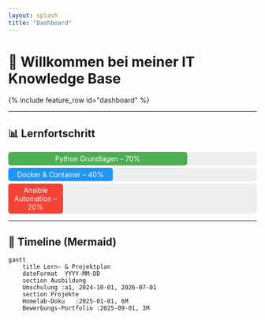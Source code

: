 ```yaml
---
layout: splash
title: "Dashboard"
---
```


# 👋 Willkommen bei meiner IT Knowledge Base

{% include feature_row id="dashboard" %}

---

## 📊 Lernfortschritt

<div style="background:#eee;width:100%;border-radius:5px;margin:5px 0;">
  <div style="width:70%;background:#4caf50;color:white;text-align:center;padding:5px;border-radius:5px;">
    Python Grundlagen – 70%
  </div>
</div>

<div style="background:#eee;width:100%;border-radius:5px;margin:5px 0;">
  <div style="width:40%;background:#2196F3;color:white;text-align:center;padding:5px;border-radius:5px;">
    Docker & Container – 40%
  </div>
</div>

<div style="background:#eee;width:100%;border-radius:5px;margin:5px 0;">
  <div style="width:20%;background:#f44336;color:white;text-align:center;padding:5px;border-radius:5px;">
    Ansible Automation – 20%
  </div>
</div>

---

## 📅 Timeline (Mermaid)

```mermaid
gantt
    title Lern- & Projektplan
    dateFormat  YYYY-MM-DD
    section Ausbildung
    Umschulung :a1, 2024-10-01, 2026-07-01
    section Projekte
    Homelab-Doku   :2025-01-01, 6M
    Bewerbungs-Portfolio :2025-09-01, 3M
```

